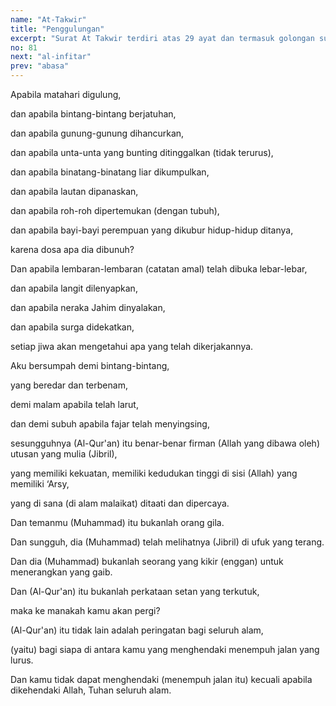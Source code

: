 ```yaml
---
name: "At-Takwir"
title: "Penggulungan"
excerpt: "Surat At Takwir terdiri atas 29 ayat dan termasuk golongan surat-surat Makkiyah, diturunkan sesudah surat Al Masadd. Kata At Takwir (terbelah) yang menjadi nama bagi surat ini adalah dari kata asal (mashdar) dari kata kerja kuwwirat (digulung) yang terdapat pada ayat pertama surat ini."
no: 81
next: "al-infitar"
prev: "abasa"
---
```


<span id='1' class='verse' title="QS At-Takwir: 1">Apabila matahari digulung,</span>

<span id='2' class='verse' title="QS At-Takwir: 2">dan apabila bintang-bintang berjatuhan,</span>

<span id='3' class='verse' title="QS At-Takwir: 3">dan apabila gunung-gunung dihancurkan,</span>

<span id='4' class='verse' title="QS At-Takwir: 4">dan apabila unta-unta yang bunting ditinggalkan (tidak terurus),</span>

<span id='5' class='verse' title="QS At-Takwir: 5">dan apabila binatang-binatang liar dikumpulkan,</span>

<span id='6' class='verse' title="QS At-Takwir: 6">dan apabila lautan dipanaskan,</span>

<span id='7' class='verse' title="QS At-Takwir: 7">dan apabila roh-roh dipertemukan (dengan tubuh),</span>

<span id='8' class='verse' title="QS At-Takwir: 8">dan apabila bayi-bayi perempuan yang dikubur hidup-hidup ditanya,</span>

<span id='9' class='verse' title="QS At-Takwir: 9">karena dosa apa dia dibunuh?</span>

<span id='10' class='verse' title="QS At-Takwir: 10">Dan apabila lembaran-lembaran (catatan amal) telah dibuka lebar-lebar,</span>

<span id='11' class='verse' title="QS At-Takwir: 11">dan apabila langit dilenyapkan,</span>

<span id='12' class='verse' title="QS At-Takwir: 12">dan apabila neraka Jahim dinyalakan,</span>

<span id='13' class='verse' title="QS At-Takwir: 13">dan apabila surga didekatkan,</span>

<span id='14' class='verse' title="QS At-Takwir: 14">setiap jiwa akan mengetahui apa yang telah dikerjakannya.</span>

<span id='15' class='verse' title="QS At-Takwir: 15">Aku bersumpah demi bintang-bintang,</span>

<span id='16' class='verse' title="QS At-Takwir: 16">yang beredar dan terbenam,</span>

<span id='17' class='verse' title="QS At-Takwir: 17">demi malam apabila telah larut,</span>

<span id='18' class='verse' title="QS At-Takwir: 18">dan demi subuh apabila fajar telah menyingsing,</span>

<span id='19' class='verse' title="QS At-Takwir: 19">sesungguhnya (Al-Qur'an) itu benar-benar firman (Allah yang dibawa oleh) utusan yang mulia (Jibril),</span>

<span id='20' class='verse' title="QS At-Takwir: 20">yang memiliki kekuatan, memiliki kedudukan tinggi di sisi (Allah) yang memiliki ‘Arsy,</span>

<span id='21' class='verse' title="QS At-Takwir: 21">yang di sana (di alam malaikat) ditaati dan dipercaya.</span>

<span id='22' class='verse' title="QS At-Takwir: 22">Dan temanmu (Muhammad) itu bukanlah orang gila.</span>

<span id='23' class='verse' title="QS At-Takwir: 23">Dan sungguh, dia (Muhammad) telah melihatnya (Jibril) di ufuk yang terang.</span>

<span id='24' class='verse' title="QS At-Takwir: 24">Dan dia (Muhammad) bukanlah seorang yang kikir (enggan) untuk menerangkan yang gaib.</span>

<span id='25' class='verse' title="QS At-Takwir: 25">Dan (Al-Qur'an) itu bukanlah perkataan setan yang terkutuk,</span>

<span id='26' class='verse' title="QS At-Takwir: 26">maka ke manakah kamu akan pergi?</span>

<span id='27' class='verse' title="QS At-Takwir: 27">(Al-Qur'an) itu tidak lain adalah peringatan bagi seluruh alam,</span>

<span id='28' class='verse' title="QS At-Takwir: 28">(yaitu) bagi siapa di antara kamu yang menghendaki menempuh jalan yang lurus.</span>

<span id='29' class='verse' title="QS At-Takwir: 29">Dan kamu tidak dapat menghendaki (menempuh jalan itu) kecuali apabila dikehendaki Allah, Tuhan seluruh alam.</span>
